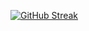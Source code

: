 [![GitHub Streak](https://github-readme-streak-stats.herokuapp.com?user=alec-zaiane&theme=rose-pine&mode=weekly)](https://git.io/streak-stats)
<!--
**alec-zaiane/alec-zaiane** is a ✨ _special_ ✨ repository because its `README.md` (this file) appears on your GitHub profile.

Here are some ideas to get you started:

- 🔭 I’m currently working on ...
- 🌱 I’m currently learning ...
- 👯 I’m looking to collaborate on ...
- 🤔 I’m looking for help with ...
- 💬 Ask me about ...
- 📫 How to reach me: ...
- 😄 Pronouns: ...
- ⚡ Fun fact: ...
-->
